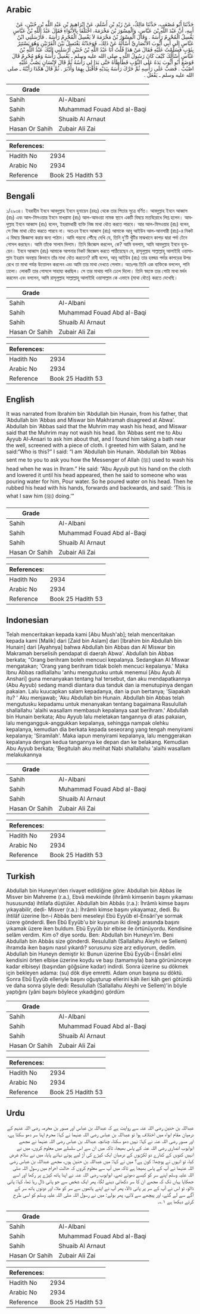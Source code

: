 ## Arabic


<div dir="rtl" lang="ar" style={{fontSize:'larger',backgroundColor:'#f8f9fa',padding:20}}>
حَدَّثَنَا أَبُو مُصْعَبٍ، حَدَّثَنَا مَالِكٌ، عَنْ زَيْدِ بْنِ أَسْلَمَ، عَنْ إِبْرَاهِيمَ بْنِ عَبْدِ اللَّهِ بْنِ حُنَيْنٍ، عَنْ أَبِيهِ، أَنَّ عَبْدَ اللَّهِ بْنَ عَبَّاسٍ، وَالْمِسْوَرَ بْنَ مَخْرَمَةَ، اخْتَلَفَا بِالأَبْوَاءِ فَقَالَ عَبْدُ اللَّهِ بْنُ عَبَّاسٍ يَغْسِلُ الْمُحْرِمُ رَأْسَهُ ‏.‏ وَقَالَ الْمِسْوَرُ بْنُ مَخْرَمَةَ لاَ يَغْسِلُ الْمُحْرِمُ رَأْسَهُ ‏.‏ فَأَرْسَلَنِي ابْنُ عَبَّاسٍ إِلَى أَبِي أَيُّوبَ الأَنْصَارِيِّ أَسْأَلُهُ عَنْ ذَلِكَ، فَوَجَدْتُهُ يَغْتَسِلُ بَيْنَ الْقَرْنَيْنِ وَهُوَ يَسْتَتِرُ بِثَوْبٍ فَسَلَّمْتُ عَلَيْهِ فَقَالَ مَنْ هَذَا قُلْتُ أَنَا عَبْدُ اللَّهِ بْنُ حُنَيْنٍ أَرْسَلَنِي إِلَيْكَ عَبْدُ اللَّهِ بْنُ عَبَّاسٍ أَسْأَلُكَ كَيْفَ كَانَ رَسُولُ اللَّهِ ـ صلى الله عليه وسلم ـ يَغْسِلُ رَأْسَهُ وَهُوَ مُحْرِمٌ قَالَ فَوَضَعَ أَبُو أَيُّوبَ يَدَهُ عَلَى الثَّوْبِ فَطَأْطَأَهُ حَتَّى بَدَا لِي رَأْسُهُ ثُمَّ قَالَ لإِنْسَانٍ يَصُبُّ عَلَيْهِ اصْبُبْ ‏.‏ فَصَبَّ عَلَى رَأْسِهِ ثُمَّ حَرَّكَ رَأْسَهُ بِيَدَيْهِ فَأَقْبَلَ بِهِمَا وَأَدْبَرَ ‏.‏ ثُمَّ قَالَ هَكَذَا رَأَيْتُهُ ـ صلى الله عليه وسلم ـ يَفْعَلُ ‏.‏
</div>
<div style={{backgroundColor:'#f8f9fa',padding:20, marginBottom: 10}}><table> <thead> <tr> <th>Grade</th> <th></th> </tr> </thead> <tbody> <tr><td>Sahih</td><td>Al-Albani</td></tr><tr><td>Sahih</td><td>Muhammad Fouad Abd al-Baqi</td></tr><tr><td>Sahih</td><td>Shuaib Al Arnaut</td></tr><tr><td>Hasan Or Sahih</td><td>Zubair Ali Zai</td></tr></tbody></table><table> <thead> <tr> <th>References:</th> <th></th> </tr> </thead> <tbody><tr><td>Hadith No</td><td>2934</td></tr><tr><td>Arabic No</td><td>2934</td></tr><tr><td>Reference</td><td>Book 25 Hadith 53</td></tr></tbody></table></div>

## Bengali


<div dir="ltr" lang="bn" style={{fontSize:'larger',backgroundColor:'#f8f9fa',padding:20}}>
১/২৯৩৪। ইবরাহীম ইবনে আবদুল্লাহ ইবনে হুনায়েন (রহঃ) থেকে তার পিতার সূত্রে বর্ণিত। আবদুল্লাহ ইবনে আব্বাস (রাঃ) এবং আল-মিসওয়ার ইবনে মাখরামা (রাঃ) আল-আবওয়া নামক স্থানে একটি বিষয়ে মতবিরোধে লিপ্ত হলেন। আবদুল্লাহ ইবনে আব্বাস (রাঃ) বলেন, ইহরামধারী ব্যক্তি নিজ মাথা ধৌত করতে পারবে। আর আল-মিসওয়ার (রাঃ) বলেন, সে নিজ মাথা ধৌত করতে পারবে না। অতএব ইবনে আব্বাস (রাঃ) আমাকে আবূ আইউব আল-আনসারী (রাঃ)-র নিকট এ বিষয়ে জিজ্ঞাসা করার জন্য পাঠান। আমি গন্তব্যে পৌঁছে দেখি যে, তিনি দু’টি খুঁটির মাঝখানে কাপড় দ্বারা পর্দা টেনে গোসল করছেন। আমি তাঁকে সালাম দিলাম। তিনি জিজ্ঞেস করলেন, কে? আমি বললাম, আমি আবদুল্লাহ ইবনে হুনায়েন। ইবনে আব্বাস (রাঃ) আমাকে আপনার নিকট জিজ্ঞেস করতে পাঠিয়েছেন যে, রাসূলুল্লাহ সাল্লাল্লাহু আলাইহি ওয়াসাল্লাম ইহরাম অবস্থায় কিভাবে তাঁর মাধা ধৌত করতেন? রাবী বলেন, আবূ আইউব (রাঃ) তার হস্তদ্বয় পর্দার কাপড়ের উপর রেখে তা মাথা পর্যন্ত উত্তোলন করলেন এবং আমি তার মাথা দেখতে পেলাম। অতঃপর তিনি এক ব্যক্তিকে বললেন, পানি ঢালো। লোকটি তার গোসলে সাহায্য করছিল। সে তার মাথায় পানি ঢেলে দিলো। তিনি স্বহস্তে তার গোটা মাথা মর্দন করলেন এবং বললেন, আমি রাসূলুল্লাহ সাল্লাল্লাহু আলাইহি ওয়াসাল্লাম কে এভাবে (মাথা ধৌত) করতে দেখেছি।
</div>
<div style={{backgroundColor:'#f8f9fa',padding:20, marginBottom: 10}}><table> <thead> <tr> <th>Grade</th> <th></th> </tr> </thead> <tbody> <tr><td>Sahih</td><td>Al-Albani</td></tr><tr><td>Sahih</td><td>Muhammad Fouad Abd al-Baqi</td></tr><tr><td>Sahih</td><td>Shuaib Al Arnaut</td></tr><tr><td>Hasan Or Sahih</td><td>Zubair Ali Zai</td></tr></tbody></table><table> <thead> <tr> <th>References:</th> <th></th> </tr> </thead> <tbody><tr><td>Hadith No</td><td>2934</td></tr><tr><td>Arabic No</td><td>2934</td></tr><tr><td>Reference</td><td>Book 25 Hadith 53</td></tr></tbody></table></div>

## English


<div dir="ltr" lang="en" style={{fontSize:'larger',backgroundColor:'#f8f9fa',padding:20}}>
It was narrated from Ibrahim bin ‘Abdullah bin Hunain, from his father, that ‘Abdullah bin ‘Abbas and Miswar bin Makhramah disagreed at Abwa’. Abdullah bin ‘Abbas said that the Muhrim may wash his head, and Miswar said that the Muhrim may not wash his head. Ibn ‘Abbas sent me to Abu Ayyub Al-Ansari to ask him about that, and I found him taking a bath near the well, screened with a piece of cloth. I greeted him with Salam, and he said:“Who is this?” I said: “I am ‘Abdullah bin Hunain. ‘Abdullah bin ‘Abbas sent me to you to ask you how the Messenger of Allah (ﷺ) used to wash his head when he was in Ihram.” He said: “Abu Ayyub put his hand on the cloth and lowered it until his head appeared, then he said to someone who was pouring water for him, Pour water. So he poured water on his head. Then he rubbed his head with his hands, forwards and backwards, and said: ‘This is what I saw him (ﷺ) doing.’”
</div>
<div style={{backgroundColor:'#f8f9fa',padding:20, marginBottom: 10}}><table> <thead> <tr> <th>Grade</th> <th></th> </tr> </thead> <tbody> <tr><td>Sahih</td><td>Al-Albani</td></tr><tr><td>Sahih</td><td>Muhammad Fouad Abd al-Baqi</td></tr><tr><td>Sahih</td><td>Shuaib Al Arnaut</td></tr><tr><td>Hasan Or Sahih</td><td>Zubair Ali Zai</td></tr></tbody></table><table> <thead> <tr> <th>References:</th> <th></th> </tr> </thead> <tbody><tr><td>Hadith No</td><td>2934</td></tr><tr><td>Arabic No</td><td>2934</td></tr><tr><td>Reference</td><td>Book 25 Hadith 53</td></tr></tbody></table></div>

## Indonesian


<div dir="ltr" lang="id" style={{fontSize:'larger',backgroundColor:'#f8f9fa',padding:20}}>
Telah menceritakan kepada kami [Abu Mush'ab]; telah menceritakan kepada kami [Malik] dari [Zaid bin Aslam] dari [Ibrahim bin Abdullah bin Hunain] dari [Ayahnya] bahwa Abdullah bin Abbas dan Al Miswar bin Makramah berselisih pendapat di daerah Abwa'. Abdullah bin Abbas berkata; "Orang berihram boleh mencuci kepalanya. Sedangkan Al Miswar mengatakan; 'Orang yang berihram tidak boleh mencuci kepalanya.' Maka Ibnu Abbas radliallahu 'anhu mengutusku untuk menemui [Abu Ayub Al Anshari] guna menanyakan tentang hal tersebut, dan aku mendapatkannya (Abu Ayyub) sedang mandi diantara dua tanduk dan ia menutupinya dengan pakaian. Lalu kuucapkan salam kepadanya, dan ia pun bertanya; 'Siapakah itu? ' Aku menjawab; 'Aku Abdullah bin Hunain. Abdullah bin Abbas telah mengutusku kepadamu untuk menanyakan tentang bagaimana Rasulullah shallallahu 'alaihi wasallam membasuh kepalanya saat berihram.' Abdullah bin Hunain berkata; Abu Ayyub lalu meletakan tangannya di atas pakaian, lalu mengangguk-anggukkan kepalanya, sehingga nampak olehku kepalanya, kemudian dia berkata kepada seseorang yang tengah menyirami kepalanya; 'Siramilah'. Maka iapun menyirami kepalanya, lalu menggerakan kepalanya dengan kedua tangannya ke depan dan ke belakang. Kemudian Abu Ayyub berkata; 'Begitulah aku melihat Nabi shallallahu 'alaihi wasallam melakukannya
</div>
<div style={{backgroundColor:'#f8f9fa',padding:20, marginBottom: 10}}><table> <thead> <tr> <th>Grade</th> <th></th> </tr> </thead> <tbody> <tr><td>Sahih</td><td>Al-Albani</td></tr><tr><td>Sahih</td><td>Muhammad Fouad Abd al-Baqi</td></tr><tr><td>Sahih</td><td>Shuaib Al Arnaut</td></tr><tr><td>Hasan Or Sahih</td><td>Zubair Ali Zai</td></tr></tbody></table><table> <thead> <tr> <th>References:</th> <th></th> </tr> </thead> <tbody><tr><td>Hadith No</td><td>2934</td></tr><tr><td>Arabic No</td><td>2934</td></tr><tr><td>Reference</td><td>Book 25 Hadith 53</td></tr></tbody></table></div>

## Turkish


<div dir="ltr" lang="tr" style={{fontSize:'larger',backgroundColor:'#f8f9fa',padding:20}}>
Abdullah bin Huneyn'den rivayet edildiğine göre: Abdullah bin Abbas ile Misver bin Mahreme (r.a.), Ebvâ mevkiinde (ihrâmlı kimsenin başını yıkaması hususunda) ihtilafa düştüler. Abdullah bin Abbâs (r.a.): İhrâmlı kimse başını yıkayabilir, dedi- Misver (r.a.): İhrâmlı kimse başını yıkayamaz, dedi. Bu ihtilâf üzerine İbn-i Abbâs beni meseleyi Ebü Eyyûb el-Ensâri'ye sormak üzere gönderdi. Ben Ebû Eyyûb'u bir kuyunun iki direği arasında başını yıkamak üzere iken buldum. Ebü Eyyûb bir elbise ile örtünüyordu. Kendisine selâm verdim. Kim o? diye sordu. Ben: Abdullah bin Huneyn'im. Beni Abdullah bin Abbâs size gönderdi. Resulullah (Sallallahu Aleyhi ve Sellem) ihramda iken başını nasıl yıkardı? sorusunu size arz ediyorum, dedim. Abdullah bin Huneyn demiştir ki: Bunun üzerine Ebü Eyyûb-i Ensârî elini kendisini örten elbise üzerine koydu ve başı (tamamıyla) bana görününceye kadar elbiseyi (başından göğsüne kadar) indirdi. Sonra üzerine su dökmek için bekleyen adama: (su) dök diye emretti. Adam onun başına su döktü. Sonra Ebû Eyyûb elleriyle başını oğuşturup ellerini kâh ileri kâh geri götürdü ve daha sonra şöyle dedi: Resulullah (Sallallahu Aleyhi ve Sellem)'in böyle yaptığını (yâni başını böylece yıkadığını) gördüm
</div>
<div style={{backgroundColor:'#f8f9fa',padding:20, marginBottom: 10}}><table> <thead> <tr> <th>Grade</th> <th></th> </tr> </thead> <tbody> <tr><td>Sahih</td><td>Al-Albani</td></tr><tr><td>Sahih</td><td>Muhammad Fouad Abd al-Baqi</td></tr><tr><td>Sahih</td><td>Shuaib Al Arnaut</td></tr><tr><td>Hasan Or Sahih</td><td>Zubair Ali Zai</td></tr></tbody></table><table> <thead> <tr> <th>References:</th> <th></th> </tr> </thead> <tbody><tr><td>Hadith No</td><td>2934</td></tr><tr><td>Arabic No</td><td>2934</td></tr><tr><td>Reference</td><td>Book 25 Hadith 53</td></tr></tbody></table></div>

## Urdu


<div dir="rtl" lang="ur" style={{fontSize:'larger',backgroundColor:'#f8f9fa',padding:20}}>
عبداللہ بن حنین رضی اللہ عنہ سے روایت ہے کہ عبداللہ بن عباس اور مسور بن مخرمہ رضی اللہ عنہم کے درمیان مقام ابواء میں اختلاف ہوا تو عبداللہ بن عباس رضی اللہ عنہما نے کہا: محرم اپنا سر دھو سکتا ہے، اور مسور رضی اللہ عنہ نے کہا: نہیں دھو سکتا، چنانچہ عبداللہ بن عباس رضی اللہ عنہما نے مجھے ابوایوب انصاری رضی اللہ عنہ کے پاس بھیجا، تاکہ میں ان سے اس سلسلے میں معلوم کروں، میں نے انہیں کنویں کے کنارے دو لکڑیوں کے درمیان ایک کپڑے کی آڑ لیے ہوئے نہاتے پایا، میں نے سلام عرض کیا، تو انہوں نے پوچھا: کون ہے؟ میں نے کہا: میں عبداللہ بن حنین ہوں، مجھے عبداللہ بن عباس رضی اللہ عنہما نے آپ کے پاس بھیجا ہے تاکہ میں آپ سے معلوم کروں کہ حالت احرام میں رسول اللہ صلی اللہ علیہ وسلم اپنے سر کو کیسے دھوتے تھے، ابوایوب رضی اللہ عنہ نے اپنا ہاتھ کپڑے پر رکھا اور اسے جھکایا یہاں تک کہ مجھے ان کا سر دکھائی دینے لگا، پھر ایک شخص سے جو پانی ڈال رہا تھا، کہا: پانی ڈالو، تو اس نے آپ کے سر پر پانی ڈالا، پھر آپ نے اپنے ہاتھوں سے سر کو ملا، اور دونوں ہاتھ سر کے آگے سے لے گئے، اور پیچھے سے لائے، پھر بولے: میں نے رسول اللہ صلی اللہ علیہ وسلم کو اسی طرح کرتے دیکھا ہے ۱؎۔
</div>
<div style={{backgroundColor:'#f8f9fa',padding:20, marginBottom: 10}}><table> <thead> <tr> <th>Grade</th> <th></th> </tr> </thead> <tbody> <tr><td>Sahih</td><td>Al-Albani</td></tr><tr><td>Sahih</td><td>Muhammad Fouad Abd al-Baqi</td></tr><tr><td>Sahih</td><td>Shuaib Al Arnaut</td></tr><tr><td>Hasan Or Sahih</td><td>Zubair Ali Zai</td></tr></tbody></table><table> <thead> <tr> <th>References:</th> <th></th> </tr> </thead> <tbody><tr><td>Hadith No</td><td>2934</td></tr><tr><td>Arabic No</td><td>2934</td></tr><tr><td>Reference</td><td>Book 25 Hadith 53</td></tr></tbody></table></div>